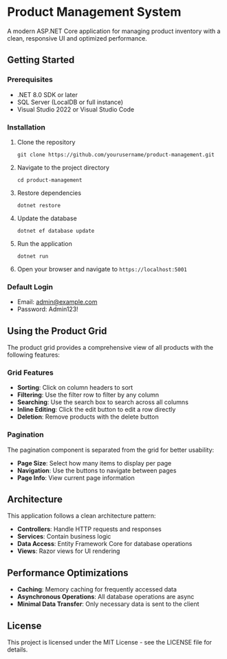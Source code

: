 # Product Management System

A modern ASP.NET Core application for managing product inventory with a clean, responsive UI and optimized performance.



## Getting Started

### Prerequisites

- .NET 8.0 SDK or later
- SQL Server (LocalDB or full instance)
- Visual Studio 2022 or Visual Studio Code

### Installation

1. Clone the repository
   ```
   git clone https://github.com/yourusername/product-management.git
   ```

2. Navigate to the project directory
   ```
   cd product-management
   ```

3. Restore dependencies
   ```
   dotnet restore
   ```

4. Update the database
   ```
   dotnet ef database update
   ```

5. Run the application
   ```
   dotnet run
   ```

6. Open your browser and navigate to `https://localhost:5001`

### Default Login

- Email: admin@example.com
- Password: Admin123!

## Using the Product Grid

The product grid provides a comprehensive view of all products with the following features:

### Grid Features

- **Sorting**: Click on column headers to sort
- **Filtering**: Use the filter row to filter by any column
- **Searching**: Use the search box to search across all columns
- **Inline Editing**: Click the edit button to edit a row directly
- **Deletion**: Remove products with the delete button

### Pagination

The pagination component is separated from the grid for better usability:

- **Page Size**: Select how many items to display per page
- **Navigation**: Use the buttons to navigate between pages
- **Page Info**: View current page information

## Architecture

This application follows a clean architecture pattern:

- **Controllers**: Handle HTTP requests and responses
- **Services**: Contain business logic
- **Data Access**: Entity Framework Core for database operations
- **Views**: Razor views for UI rendering

## Performance Optimizations

- **Caching**: Memory caching for frequently accessed data
- **Asynchronous Operations**: All database operations are async
- **Minimal Data Transfer**: Only necessary data is sent to the client

## License

This project is licensed under the MIT License - see the LICENSE file for details.